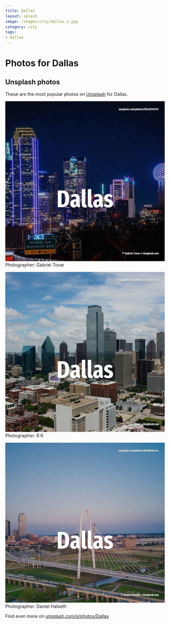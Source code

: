 ```yaml
---
title: Dallas
layout: splash
image: /images/city/dallas.1.jpg
category: city
tags:
- dallas
---
```

# Photos for Dallas
 
## Unsplash photos
These are the most popular photos on [Unsplash](https://unsplash.com) for Dallas.
 
![Dallas](/images/city/dallas.1.jpg)
Photographer:  Gabriel Tovar
 
![Dallas](/images/city/dallas.2.jpg)
Photographer:  R K
 
![Dallas](/images/city/dallas.3.jpg)
Photographer:  Daniel Halseth
 
Find even more on [unsplash.com/s/photos/Dallas](https://unsplash.com/s/photos/Dallas)
 
